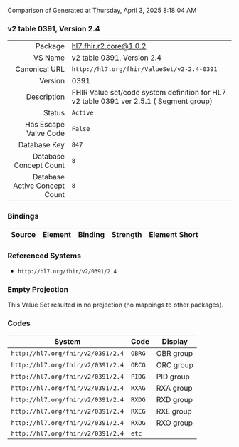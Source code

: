 Comparison of 
Generated at Thursday, April 3, 2025 8:18:04 AM

### v2 table 0391, Version 2.4

|      |     |
| ---: | --- |
| Package | hl7.fhir.r2.core@1.0.2 |
| VS Name | v2 table 0391, Version 2.4 |
| Canonical URL | `http://hl7.org/fhir/ValueSet/v2-2.4-0391` |
| Version | 0391 |
| Description | FHIR Value set/code system definition for HL7 v2 table 0391 ver 2.5.1 ( Segment group) |
| Status | `Active` |
| Has Escape Valve Code | `False` |
| Database Key | `847` |
| Database Concept Count | `8` |
| Database Active Concept Count | `8` |
### Bindings

| Source | Element | Binding | Strength | Element Short |
| ------ | ------- | ------- | -------- | ------------- |

### Referenced Systems

* `http://hl7.org/fhir/v2/0391/2.4`
### Empty Projection

This Value Set resulted in no projection (no mappings to other packages).

### Codes

| System | Code | Display |
| ------ | ---- | ------- |
| `http://hl7.org/fhir/v2/0391/2.4` | `OBRG` | OBR group |
| `http://hl7.org/fhir/v2/0391/2.4` | `ORCG` | ORC group |
| `http://hl7.org/fhir/v2/0391/2.4` | `PIDG` | PID group |
| `http://hl7.org/fhir/v2/0391/2.4` | `RXAG` | RXA group |
| `http://hl7.org/fhir/v2/0391/2.4` | `RXDG` | RXD group |
| `http://hl7.org/fhir/v2/0391/2.4` | `RXEG` | RXE group |
| `http://hl7.org/fhir/v2/0391/2.4` | `RXOG` | RXO group |
| `http://hl7.org/fhir/v2/0391/2.4` | `etc` |  |
